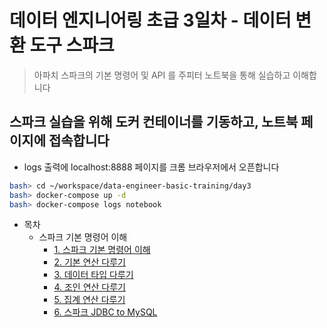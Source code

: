# 데이터 엔지니어링 초급 3일차 - 데이터 변환 도구 스파크
> 아파치 스파크의 기본 명령어 및 API 를 주피터 노트북을 통해 실습하고 이해합니다

## 스파크 실습을 위해 도커 컨테이너를 기동하고, 노트북 페이지에 접속합니다
* logs 출력에 localhost:8888 페이지를 크롬 브라우저에서 오픈합니다
```bash
bash> cd ~/workspace/data-engineer-basic-training/day3
bash> docker-compose up -d
bash> docker-compose logs notebook
```

* 목차
  * 스파크 기본 명령어 이해
    * [1. 스파크 기본 명령어 이해](http://htmlpreview.github.io/?https://github.com/psyoblade/data-engineer-basic-training/blob/master/day3/notebooks/html/lgde-pyspark-tutorial-1.html)
    * [2. 기본 연산 다루기](http://htmlpreview.github.io/?https://github.com/psyoblade/data-engineer-basic-training/blob/master/day3/notebooks/html/lgde-pyspark-tutorial-2.html)
    * [3. 데이터 타입 다루기](http://htmlpreview.github.io/?https://github.com/psyoblade/data-engineer-basic-training/blob/master/day3/notebooks/html/lgde-pyspark-tutorial-3.html)
    * [4. 조인 연산 다루기](http://htmlpreview.github.io/?https://github.com/psyoblade/data-engineer-basic-training/blob/master/day3/notebooks/html/lgde-pyspark-tutorial-4.html)
    * [5. 집계 연산 다루기](http://htmlpreview.github.io/?https://github.com/psyoblade/data-engineer-basic-training/blob/master/day3/notebooks/html/lgde-pyspark-tutorial-5.html)
    * [6. 스파크 JDBC to MySQL](http://htmlpreview.github.io/?https://github.com/psyoblade/data-engineer-basic-training/blob/master/day3/notebooks/html/lgde-pyspark-tutorial-6.html)

